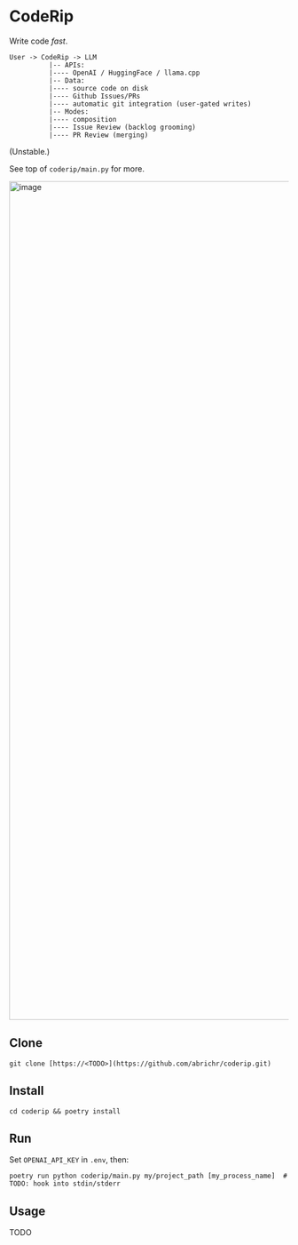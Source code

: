# CodeRip

Write code *fast*.

```
User -> CodeRip -> LLM
          |-- APIs:
          |---- OpenAI / HuggingFace / llama.cpp
          |-- Data:
          |---- source code on disk
          |---- Github Issues/PRs
          |---- automatic git integration (user-gated writes)
          |-- Modes:
          |---- composition
          |---- Issue Review (backlog grooming)
          |---- PR Review (merging)
```
(Unstable.)

See top of `coderip/main.py` for more.

<img width="1510" alt="image" src="https://github.com/abrichr/coderip/assets/774615/7b7deedc-72f2-4f65-915c-c49de86a695f">

## Clone

```
git clone [https://<TODO>](https://github.com/abrichr/coderip.git)
```


## Install

```
cd coderip && poetry install
```

## Run

Set `OPENAI_API_KEY` in `.env`, then:

```
poetry run python coderip/main.py my/project_path [my_process_name]  # TODO: hook into stdin/stderr
```

## Usage

TODO
